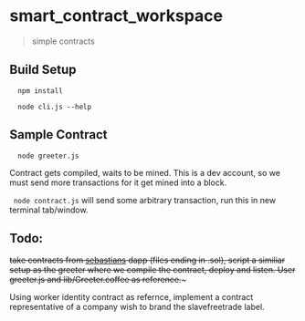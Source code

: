 # smart_contract_workspace

> simple contracts

## Build Setup

``` 
  npm install 

  node cli.js --help

```

## Sample Contract

```
  node greeter.js
```

Contract gets compiled, waits to be mined. This is a dev account, so we must send more transactions for it get mined into a block.

` node contract.js` will send some arbitrary transaction, run this in new terminal tab/window.

## Todo:
~~take contracts from [sebastians](https://github.com/slavefreetrade/SlaveFreeTrade/tree/master/dapp) dapp (files ending in .sol), script a similiar setup as the greeter where we compile the contract, deploy and listen. User greeter.js and lib/Greeter.coffee as reference.~~~

Using worker identity contract as refernce, implement a contract representative of a company wish to brand the slavefreetrade label.


